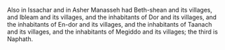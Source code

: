 Also in Issachar and in Asher Manasseh had Beth-shean and its villages, and Ibleam and its villages, and the inhabitants of Dor and its villages, and the inhabitants of En-dor and its villages, and the inhabitants of Taanach and its villages, and the inhabitants of Megiddo and its villages; the third is Naphath.
